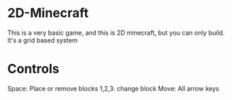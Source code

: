 # 2D-Minecraft
This is a very basic game, and this is 2D minecraft, but you can only build. It's a grid based system
# Controls
Space: Place or remove blocks
1,2,3: change block
Move: All arrow keys
